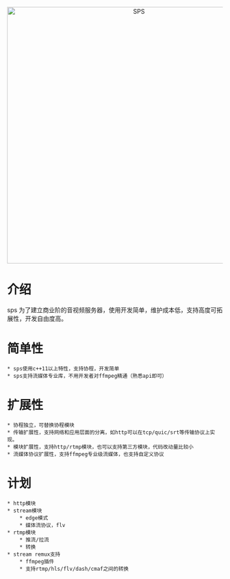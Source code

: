 <p align="center">
  <a href="https://github.com/byrcoder/sps">
    <img alt="SPS" src="https://github.com/byrcoder/sps/blob/dev/conf/doc/sps.jpeg" width="600"/>
  </a>
</p>

# 介绍

  sps 为了建立商业阶的音视频服务器，使用开发简单，维护成本低，支持高度可拓展性，开发自由度高。
  
# 简单性
    
    * sps使用c++11以上特性，支持协程，开发简单
    * sps支持流媒体专业库，不用开发者对ffmpeg精通（熟悉api即可）
  
# 扩展性

    * 协程独立，可替换协程模块
    * 传输扩展性，支持网络和应用层面的分离，如http可以在tcp/quic/srt等传输协议上实现。 
    * 模块扩展性，支持http/rtmp模块，也可以支持第三方模块，代码改动量比较小
    * 流媒体协议扩展性，支持ffmpeg专业级流媒体，也支持自定义协议

# 计划

    * http模块
    * stream模块
        * edge模式
        * 媒体流协议，flv
    * rtmp模块
        * 推流/拉流
        * 转换
    * stream remux支持
        * ffmpeg插件
        * 支持rtmp/hls/flv/dash/cmaf之间的转换   